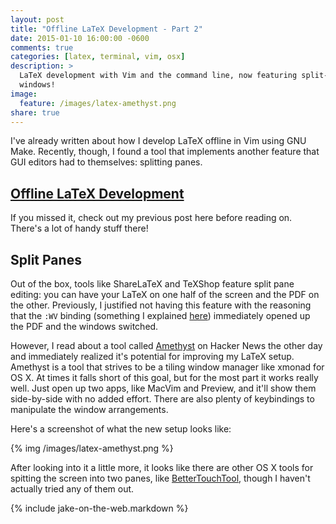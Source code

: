 ```yaml
---
layout: post
title: "Offline LaTeX Development - Part 2"
date: 2015-01-10 16:00:00 -0600
comments: true
categories: [latex, terminal, vim, osx]
description: >
  LaTeX development with Vim and the command line, now featuring split-pane
  windows!
image:
  feature: /images/latex-amethyst.png
share: true
---
```


I've already written about how I develop LaTeX offline in Vim using GNU Make.
Recently, though, I found a tool that implements another feature that GUI
editors had to themselves: splitting panes.

<!-- more -->

## [Offline LaTeX Development][part1]

If you missed it, check out my previous post here before reading on. There's a
lot of handy stuff there!

## Split Panes

Out of the box, tools like ShareLaTeX and TeXShop feature split pane editing:
you can have your LaTeX on one half of the screen and the PDF on the other.
Previously, I justified not having this feature with the reasoning that the
`:WV` binding (something I explained [here][part1]) immediately opened up the
PDF and the windows switched.

However, I read about a tool called [Amethyst][amethyst] on Hacker News the
other day and immediately realized it's potential for improving my LaTeX setup.
Amethyst is a tool that strives to be a tiling window manager like xmonad for OS
X. At times it falls short of this goal, but for the most part it works really
well. Just open up two apps, like MacVim and Preview, and it'll show them
side-by-side with no added effort. There are also plenty of keybindings to
manipulate the window arrangements.

Here's a screenshot of what the new setup looks like:

{% img /images/latex-amethyst.png %}

After looking into it a little more, it looks like there are other OS X tools
for spitting the screen into two panes, like [BetterTouchTool][btt], though I
haven't actually tried any of them out.

{% include jake-on-the-web.markdown %}

[part1]: /2014/10/06/offline-latex-development/
[amethyst]: http://ianyh.com/amethyst/
[btt]: http://www.bettertouchtool.net/

